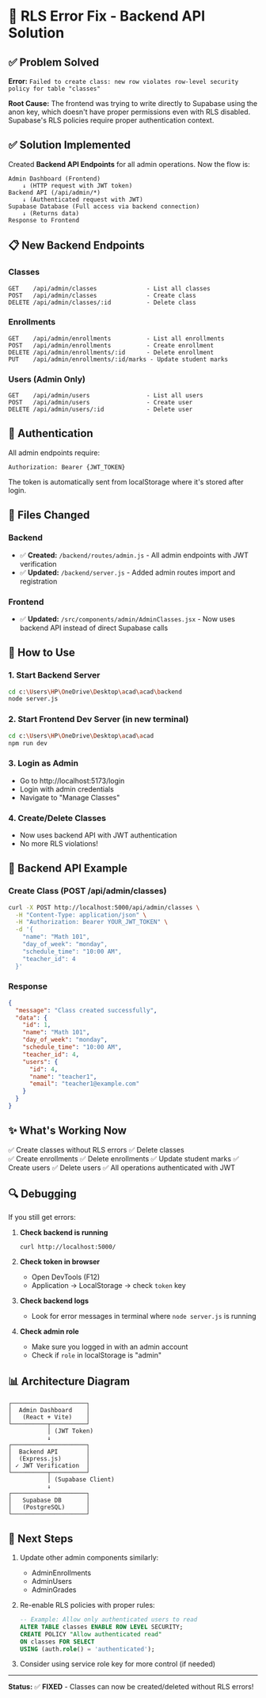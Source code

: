 # 🔧 RLS Error Fix - Backend API Solution

## ✅ Problem Solved

**Error:** `Failed to create class: new row violates row-level security policy for table "classes"`

**Root Cause:** The frontend was trying to write directly to Supabase using the anon key, which doesn't have proper permissions even with RLS disabled. Supabase's RLS policies require proper authentication context.

## ✅ Solution Implemented

Created **Backend API Endpoints** for all admin operations. Now the flow is:

```
Admin Dashboard (Frontend)
    ↓ (HTTP request with JWT token)
Backend API (/api/admin/*)
    ↓ (Authenticated request with JWT)
Supabase Database (Full access via backend connection)
    ↓ (Returns data)
Response to Frontend
```

## 📋 New Backend Endpoints

### Classes
```
GET    /api/admin/classes              - List all classes
POST   /api/admin/classes              - Create class
DELETE /api/admin/classes/:id          - Delete class
```

### Enrollments
```
GET    /api/admin/enrollments          - List all enrollments
POST   /api/admin/enrollments          - Create enrollment
DELETE /api/admin/enrollments/:id      - Delete enrollment
PUT    /api/admin/enrollments/:id/marks - Update student marks
```

### Users (Admin Only)
```
GET    /api/admin/users                - List all users
POST   /api/admin/users                - Create user
DELETE /api/admin/users/:id            - Delete user
```

## 🔐 Authentication

All admin endpoints require:
```
Authorization: Bearer {JWT_TOKEN}
```

The token is automatically sent from localStorage where it's stored after login.

## 📂 Files Changed

### Backend
- ✅ **Created:** `/backend/routes/admin.js` - All admin endpoints with JWT verification
- ✅ **Updated:** `/backend/server.js` - Added admin routes import and registration

### Frontend  
- ✅ **Updated:** `/src/components/admin/AdminClasses.jsx` - Now uses backend API instead of direct Supabase calls

## 🚀 How to Use

### 1. Start Backend Server
```bash
cd c:\Users\HP\OneDrive\Desktop\acad\acad\backend
node server.js
```

### 2. Start Frontend Dev Server (in new terminal)
```bash
cd c:\Users\HP\OneDrive\Desktop\acad\acad
npm run dev
```

### 3. Login as Admin
- Go to http://localhost:5173/login
- Login with admin credentials
- Navigate to "Manage Classes"

### 4. Create/Delete Classes
- Now uses backend API with JWT authentication
- No more RLS violations!

## 📝 Backend API Example

### Create Class (POST /api/admin/classes)
```bash
curl -X POST http://localhost:5000/api/admin/classes \
  -H "Content-Type: application/json" \
  -H "Authorization: Bearer YOUR_JWT_TOKEN" \
  -d '{
    "name": "Math 101",
    "day_of_week": "monday",
    "schedule_time": "10:00 AM",
    "teacher_id": 4
  }'
```

### Response
```json
{
  "message": "Class created successfully",
  "data": {
    "id": 1,
    "name": "Math 101",
    "day_of_week": "monday",
    "schedule_time": "10:00 AM",
    "teacher_id": 4,
    "users": {
      "id": 4,
      "name": "teacher1",
      "email": "teacher1@example.com"
    }
  }
}
```

## ✨ What's Working Now

✅ Create classes without RLS errors
✅ Delete classes  
✅ Create enrollments
✅ Delete enrollments
✅ Update student marks
✅ Create users
✅ Delete users
✅ All operations authenticated with JWT

## 🔍 Debugging

If you still get errors:

1. **Check backend is running**
   ```bash
   curl http://localhost:5000/
   ```

2. **Check token in browser**
   - Open DevTools (F12)
   - Application → LocalStorage → check `token` key

3. **Check backend logs**
   - Look for error messages in terminal where `node server.js` is running

4. **Check admin role**
   - Make sure you logged in with an admin account
   - Check if `role` in localStorage is "admin"

## 📊 Architecture Diagram

```
┌─────────────────────┐
│  Admin Dashboard    │
│   (React + Vite)    │
└──────────┬──────────┘
           │ (JWT Token)
           ↓
┌─────────────────────┐
│  Backend API        │
│  (Express.js)       │
│ ✓ JWT Verification  │
└──────────┬──────────┘
           │ (Supabase Client)
           ↓
┌─────────────────────┐
│   Supabase DB       │
│   (PostgreSQL)      │
└─────────────────────┘
```

## 🎯 Next Steps

1. Update other admin components similarly:
   - AdminEnrollments
   - AdminUsers  
   - AdminGrades

2. Re-enable RLS policies with proper rules:
   ```sql
   -- Example: Allow only authenticated users to read
   ALTER TABLE classes ENABLE ROW LEVEL SECURITY;
   CREATE POLICY "Allow authenticated read"
   ON classes FOR SELECT
   USING (auth.role() = 'authenticated');
   ```

3. Consider using service role key for more control (if needed)

---

**Status:** ✅ **FIXED** - Classes can now be created/deleted without RLS errors!
